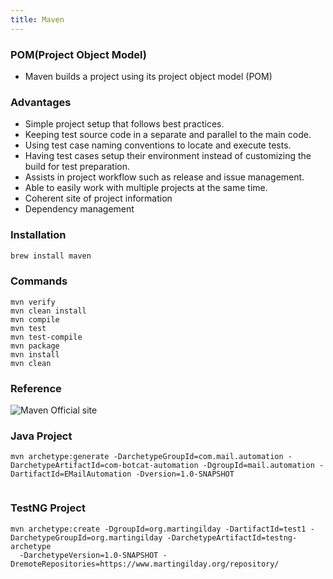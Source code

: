 ```yaml
---
title: Maven 
---
```


### POM(Project Object Model)
- Maven builds a project using its project object model (POM) 

### Advantages

- Simple project setup that follows best practices.
- Keeping test source code in a separate and parallel to the main code.
- Using test case naming conventions to locate and execute tests.
- Having test cases setup their environment instead of customizing the build for test preparation.
- Assists in project workflow such as release and issue management.
- Able to easily work with multiple projects at the same time.
- Coherent site of project information
- Dependency management

### Installation
```Bash
brew install maven
````

### Commands
```Maven
mvn verify
mvn clean install
mvn compile
mvn test
mvn test-compile
mvn package
mvn install
mvn clean
```
### Reference 
![Maven Official site](https://maven.apache.org/)

### Java Project
```maven
mvn archetype:generate -DarchetypeGroupId=com.mail.automation -DarchetypeArtifactId=com-botcat-automation -DgroupId=mail.automation -DartifactId=EMailAutomation -Dversion=1.0-SNAPSHOT


```
### TestNG Project
```
mvn archetype:create -DgroupId=org.martingilday -DartifactId=test1 -DarchetypeGroupId=org.martingilday -DarchetypeArtifactId=testng-archetype
  -DarchetypeVersion=1.0-SNAPSHOT -DremoteRepositories=https://www.martingilday.org/repository/
```
